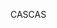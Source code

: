 <span data-ttu-id="cbd72-101">CAS</span><span class="sxs-lookup"><span data-stu-id="cbd72-101">CAS</span></span>
